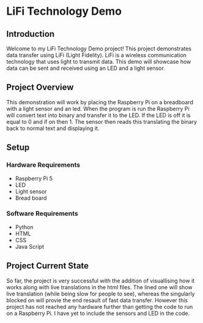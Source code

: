 # LiFi Technology Demo

## Introduction
Welcome to my LiFi Technology Demo project! This project demonstrates data transfer using LiFi (Light Fidelity). LiFi is a wireless communication technology that uses light to transmit data. This demo will showcase how data can be sent and received using an LED and a light sensor.

## Project Overview
This demonstration will work by placing the Raspberry Pi on a breadboard with a light sensor and an led. When the program is run the Raspberry Pi will convert text into binary and transfer it to the LED. If the LED is off it is equal to 0 and if on then 1. The sensor then reads this translating the binary back to normal text and displaying it.

## Setup
### Hardware Requirements
- Raspberry Pi 5
- LED
- Light sensor
- Bread board
### Software Requirements
- Python
- HTML
- CSS
- Java Script
## Project Current State
So far, the project is very successful with the addition of visuallising how it works along with live translations in the html files. The lined one will show live translation (while being slow for people to see), whereas the singularly blocked on will provie the end resault of fast data transfer. However this project has not reached any hardware further than getting the code to run on a Raspberry Pi. I have yet to include the sensors and LED in the code.
